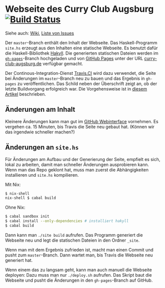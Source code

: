 # Webseite des Curry Club Augsburg [![Build Status][travis-img]][travis-url]

Siehe auch: [Wiki][wiki], [Liste von Issues][issues]

Der `master`-Branch enthält den Inhalt der Webseite. Das Haskell-Programm `site.hs` erzeugt aus den Inhalten eine statische Webseite. Es benutzt dafür die Haskell-Bibliothek [Hakyll][hakyll]. Die generierten statischen Dateien werden im [`gh-pages`][gh-pages-branch]-Branch hochgeladen und von [GitHub Pages][gh-pages] unter der URL [curry-club-augsburg.de](http://curry-club-augsburg.de/) verfügbar gemacht.

Der Continous-Integration-Dienst [Travis.CI][travis] wird dazu verwendet, die Seite bei Änderungen im `master`-Branch neu zu bauen und das Ergebnis in `gh-pages` zu veröffentlichen. Das Schild neben der Überschrift zeigt an, ob der letzte Buildvorgang erfolgreich war. Die Vorgehensweise ist in [diesem Artikel](http://timbaumann.info/posts/2013-08-04-hakyll-github-and-travis.html) beschrieben.


## Änderungen am Inhalt

Kleinere Änderungen kann man gut im [GitHub Webinterface][gh-webinterface] vornehmen. Es vergehen ca. 15 Minuten, bis Travis die Seite neu gebaut hat. (Können wir das irgendwie schneller machen?)


## Änderungen an `site.hs`

Für Änderungen am Aufbau und der Generierung der Seite, empfielt es sich, lokal zu arbeiten, damit man schneller Änderungen ausprobieren kann. Wenn man das Repo geklont hat, muss man zuerst die Abhängigkeiten installieren und `site.hs` kompilieren.

Mit Nix:

```bash
$ nix-shell
nix-shell $ cabal build
```

Ohne Nix:

```bash
$ cabal sandbox init
$ cabal install --only-dependencies # installiert hakyll
$ cabal build
```

Dann kann man `./site build` aufrufen. Das Programm generiert die Webseite neu und legt die statischen Dateien in den Ordner `_site`.

Wenn man mit dem Ergebnis zufrieden ist, macht man einen Commit und pusht zum `master`-Branch. Dann wartet man, bis Travis die Webseite neu generiert hat.

Wenn einem das zu langsam geht, kann man auch manuell die Webseite deployen: Dazu muss man nur `./deploy.sh` aufrufen. Das Skript baut die Webseite und pusht die Änderungen in den `gh-pages`-Branch auf GitHub.

[wiki]: https://github.com/curry-club-aux/curry-club-augsburg.de/wiki
[issues]: https://github.com/curry-club-aux/curry-club-augsburg.de/issues
[gh-pages]: https://pages.github.com/
[travis]: https://travis-ci.org/
[travis-url]: https://travis-ci.org/curry-club-aux/curry-club-augsburg.de
[travis-img]: https://travis-ci.org/curry-club-aux/curry-club-augsburg.de.svg?branch=master
[gh-webinterface]: https://help.github.com/articles/github-flow-in-the-browser/
[hakyll]: http://jaspervdj.be/hakyll/
[gh-pages-branch]: https://github.com/curry-club-aux/curry-club-augsburg.de/tree/gh-pages
